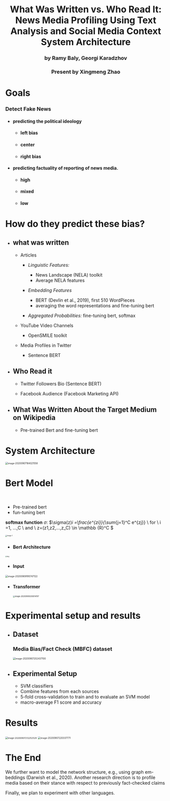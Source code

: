 





# <center>What Was Written vs. Who Read It: News Media Profiling Using Text Analysis and Social Media Context System Architecture </center>







### <center>by Ramy Baly, Georgi Karadzhov</center>

### <center>Present by Xingmeng Zhao</center>

<div style="page-break-after: always; break-after: page;"></div>

# Goals



### Detect Fake News

- #### predicting the political ideology 

  - #### left bias

  - #### center

  - #### right bias

- #### predicting factuality of reporting of news media.

  - #### high

  - #### mixed

  - #### low



<!-- fake news” spreads six times faster and reaches much farther than real news. every minutes there is lots of fake news created, it impossible to fact-check every single ones. Alternatively they can look at the news media who most likely to publish fake or biased content. -->

<!-- we assume media's publishion behavior are consistency: The idea is that news media that have published fake or biased content in the past are more likely to do so in the future.-->

<!-- So simply checking the reliability of its source -> we change the problem to prediect political bias and factuality  -->



<div style="page-break-after: always; break-after: page;"></div>

# How do they predict these bias?

<!--how do they predict the bias,For each target medium:  they start from three aspects -> they present our system in the slides. For each target medium, it extracts a variety of features to model-->

<!--(*i*) what was written by the medium-->

<!--(*ii*) the audience of the medium on social media-->

<!--(*iii*) what was written about the medium in Wikipedia. -->

- ## what was written 

  - Articles

    - *Linguistic Features:* <!--extracted such features using the News Landscape (NELA) toolkit. they will refer to them as the NELA features. they averaged the NELA features for the individual articles in order to obtain a NELA representation for a news medium. -->

      <!--Using arithmetic averaging is a good idea as it captures the general trend of articles in a medium-->

      - News Landscape (NELA) toolkit
      - Average NELA features

    - *Embedding Features*

      - BERT (Devlin et al., 2019), first 510 WordPieces <!--encoding each article bert by feeding-->
      - averaging the word representations and fine-tuning bert <!--extracted from the second-to-last layer.-->

      <!--get relevant to our tasks -> by training a softmax layer on top of the special token [CLS], output vector to predict the label (bias or factuality) -->

    - *Aggregated Probabilities:* fine-tuning bert, softmax <!--by training a softmax layer on top of the special token [CLS] from the last hidden layer, didn't use the average of second-to-last layer-->

  - YouTube Video Channels

    - OpenSMILE toolkit

  - Media Profiles in Twitter

    - Sentence BERT<!--too small to fine-tune BERT-->

<!--YouTube Video Channels: OpenSMILE toolkit, to modeling their textual and acoustic contents to predict the political bias and the factuality of reporting of the target news medium.-->

<!--Media Profiles in Twitter: Sentence BERT to encode the profile’s description-->

<!--Why change model? -->



- ## Who Read it	

  - Twitter Followers Bio (Sentence BERT)

  - Facebook Audience (Facebook Marketing API)

- ## What Was Written About the Target Medium on Wikipedia

  - Pre-trained Bert and fine-tuning bert

<!-- Twitter Followers Bio: analyze the self-description (bio) of Twitter users that follow the target news medium. 2 assumption:followers would likely agree with the news medium’s bias; they might express their own bias in their self-description. extract features from 5k followers for each target news medium, encoded  feature using SBERT,then averaged the SBERT representations across the bios in order to obtain a medium-level representation. -->

<!--Facebook Audience: Facebook Marketing API, by given media ID, retrieve estimates of the audience who showed interest in the corresponding medium.->extract the audience distribution over the political spectrum, which is categorized into five classes ranging from *very conservative* to *very liberal*.-->

<!--YouTube Audience Statistics: We retrieved the following metadata to model audience interaction-> metedata(number of views, likes, dislikes, and comments for each video)->averaged these statistics across the videos to obtain a medium-level representation.-->

<!--Wikipedia page: retrieved the Wikipedia page for each medium, -> encode content using the pre-trained bert model. If a medium had no page in Wikipedia, we used a vector of zeros.-->

<!--Similarity, the articles, we fed the encoder with the first 510 tokens of the page’s content, and used as an output representation the average of the word represen- tations extracted from the second-to-last layer. If a medium had no page in Wikipedia, we us-->



<!--we use ==above== to train a classifier to predict the **political bias** and the **factuality** of reporting of news media. -->

<!--they extracted features from several sources of information, including articles published by each medium, what is said about it on Wikipedia, metadata from its Twitter profile and so on -->

<!--to combine linguistic feature and social context to build the model-->

<!--We compared the textual content of what media publish vs. who read it on social media, i.e., on Twitter, Facebook, and YouTube. We further modeled what was written about the target medium in Wikipedia.-->

<!--We have combined a variety of information sources, many of which were not explored for at least one of the target tasks, e.g., YouTube channels, political bias of the Facebook audience, and information from the profiles of the media followers on Twitter. -->

<!--We further modeled different modalities: text, metadata, and speech signal. **The evaluation results have shown that** while what was written matters most, the social media context is also important as it is complementary, and putting them all together yields sizable improvements over the SOTA state of the art.-->

<div style="page-break-after: always; break-after: page;"></div>

# System Architecture 

<img src="Day 9 Presetation.assets/image-20200907184021558.png" alt="image-20200907184021558" style="zoom: 50%;" />

<!--we present our system.-->

<!--Article: features/sources, each target medium, they extracts a variety of features to model the previous question (*i*) what was written by the medium, (*ii*) the audience of the medium on social media, and (*iii*) what was written about the medium in Wikipedia.-->



<div style="page-break-after: always; break-after: page;"></div>

# Bert Model

​	<!--Bidirectional Encoder Representations from transformer-->

<!--**down-stream task**-->

- Pre-trained bert 
- fun-tuning bert 



**softmax function** ${\displaystyle \sigma}$: $\sigma(z)_i =\frac{e^{zi}}{\sum_{j=1}^C e^{zj}} \ for \ i =1, ...,C \ and \ z=(z1,z2,...,z_C) \in \mathbb {R}^C $

<img src="https://tva1.sinaimg.cn/large/007S8ZIlgy1gikmlt0gfwj313z0u077l.jpg" alt="Image-1" style="zoom: 33%;" />





<!--train a classifier to predict the political bias and the factuality of reporting of news media. -->

<!--input vector z and normalize these values by dividing by the sum of all these its posterior probabilities, whether it is predicting the political bias or the factuality of the target news medium.-->

<!--softmax, they can be interpreted as probabilities.-->

<!--These probabilities are produced by training a softmax layer on top of the [CLS] token in the above-mentioned fine-tuned BERT model. We averaged the probability representations across the articles in order to aggregate them at the medium level.-->

##### <!--Tasks - extracts a variety of features from each target medium-->

- #### Bert Architecture

<img src="https://picb.zhimg.com/80/v2-988f9b0d3a2635393a91ead840364644_1440w.jpg" alt="img" style="zoom: 30%;" />

- #### Input 

<img src="Day 9 Presetation.assets/image-20200909195747122.png" alt="image-20200909195747122" style="zoom:50%;" />

<div style="page-break-after: always; break-after: page;"></div>

- #### Transformer

  <img src="Day 9 Presetation.assets/image-20200909200014197.png" alt="image-20200909200014197" style="zoom:40%;" />

<div style="page-break-after: always; break-after: page;"></div>

# Experimental setup and results

- ## Dataset

  ### Media Bias/Fact Check (MBFC) dataset

  <img src="Day 9 Presetation.assets/image-20200907202437100.png" alt="image-20200907202437100" style="zoom:50%;" />

<!--dataset got reduced to 864 news media-->

<!--which consists of a list of news media along with their labels of both political bias and factuality of reporting-->

<!--Factuality is modeled on a 3-point scale: *low*, *mixed*, and *high*.-->

<!--Political bias is modeled on a 3-point scale (*left*, *center*, and *right*)-->

<!--Statistical Description: (unbalanced)-->

<!--be able to retrieve Wikipedia pages for 61.2% of the media-->

<!--Twitter profiles for 72.5% of the media-->

<!--Facebook pages for 60.8% of the media-->

<!--YouTube channel for 49% of the media-->

- ## Experimental Setup

  - SVM classifiers

  <!--So, when generating features for each article to train the SVM, they don't just use the CLS token. They average all of the word embeddings in the second to last layer.-->

  <!--This is done for every article for each "media source". The averaged vectors are then averaged again (across each source's articles) to obtain the "media source" embeddings. -->

  - Combine features from each sources
  - 5-fold cross-validation to train and to evaluate an SVM model
  - macro-average F1 score and accuracy

   <!--i.e., averaging over the classes,-->

  <!--we evaluated the model on the remaining unseen fold. Ultimately, we report both macro-F1 score, and accuracy.-->

<!--they evaluated the three aspects mention above about news media separately and in combinations: (*i*) what the target medium wrote, (*ii*) who read it, and (*iii*) what was written about that medium.  -->

<!--train SVM classifiers for predicting the political bias and the factuality of reporting of news media.-->

<!--combining the best feature(s) from each aspect to obtain a combination that achieves even better results.-->

<!--used 5-fold cross-validation to train and to eval- uate an SVM model using different features and feature combinations. -->

<!--macro-F1 score, and accuracy.-->

<!--compared our results to the majority class-->

<!--compared our results NELA features from articles, (*ii*) embedding representations of Wikipedia pages using averaged GloVe word embeddings, (*iii*) metadata from the media’s Twitter profiles, and (*iv*) URL structural features. Since we slightlymodified the MBFC dataset, we retrained the old-->

<!--two strategies to evaluate feature combinations-->

<!--The first one trains a single classifier using all features. The second one trains a separate classifier for each feature type and then uses an ensemble by taking a weighted average of the posterior probabilities of the individual models.-->



<div style="page-break-after: always; break-after: page;"></div>

# Results

<img src="Day 9 Presetation.assets/image-20200907212252529.png" alt="image-20200907212252529" style="zoom:48%;" />

<!--individual features, while the lower ones show combinations thereof.-->

<!--rows 3--5 show that averaging embeddings fromfine-tuned BERT to encode arti- cles (row 4) works better than using NELA features (row 3) -->

<!--They also show that using the posterior probabilities obtained from applying a softmax on top of BERT’s [CLS] token (row 5) performs worse than using average embeddings (row 4). -->

<!--better to incorporate information from the articles’ word representations-->

<!--rows 7--10 show that captions are the most useful type of feature among those ex- tracted from YouTube.-->

<!--Rows 11-16 show the results for systems that combine article, Twitter, and YouTube features, ei- ther directly or in an ensemble. -->

<!--compare rows 6 and 17, -->

<!--20--23 show that the YouTube metadata features,YouTube metadata features improve the perfor- mance, Facebook audi- ence features’ performance hurts the overall performance-->

<!--Row 24 shows that the Wikipedia features per- form worse than most individual features above,-->

<!--rows 25--32 in Table 3 show the evaluation results when combining all aspects.-->



<!--see that the best results are achieved when using the best features from each of the three aspects,-->

<!--Similarly to the results for political bias predic- tion,-->

<!--11--16 show that combining the Twitter profile features with the BERT-encoded articles improves the performance -->

<!--Comparing rows 6 and 17 in Table 3, we can see that the Twitter follower features perform worse than using Twitter profiles features-->

<!--Finally, rows 25--32 show the results for mod- eling combinations of the three aspects we are ex- ploring in this paper. The best results are achieved using the best features selected from the *What was written* and the *What was written about the target medium* aspects, concatenated together.-->

<img src="Day 9 Presetation.assets/image-20200907220337771.png" alt="image-20200907220337771" style="zoom:50%;" />

<div style="page-break-after: always; break-after: page;"></div>

# The End

<!--For the group presentations, make sure your slides at least cover the following: 1,What is the task/problem the paper is addressing?2,How did they solve the problem? Describe the method in detail. (edited) 3,What are the results of their solution/analysis?4,Are there any obvious ways to build on the results in the paper? Are there any ways to apply it to our current projects? This part is based on your opinion. If it can't be applied to current projects, it is okay to state that. The goal is general **brainstorming** of projects. (edited) -->

We further want to model the network structure, e.g., using graph em- beddings (Darwish et al., 2020). Another research direction is to profile media based on their stance with respect to previously fact-checked claims

Finally, we plan to experiment with other languages.
